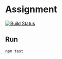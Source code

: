 # Assignment 

[![Build Status](https://travis-ci.org/multimediatechnology/assignment-frontend.svg)](https://travis-ci.org/multimediatechnology/assignment-frontend)

## Run

```js
npm test
```
